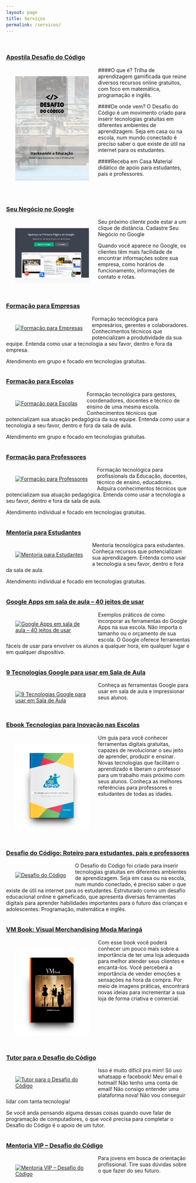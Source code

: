 ```yaml
---
layout: page
title: Serviços
permalink: /servicos/
---
```


<div style="width: 100%">
<br/>
<h3><a href="http://professoragoogle.com.br/produtos/shop/apostila-do-desafio-do-codigo/" target="_blank">Apostila Desafio do Código</a></h3>

<div style="max-width: 40% !important; float: left;padding: 5%;">
<a href="http://professoragoogle.com.br/produtos/shop/apostila-do-desafio-do-codigo/" target="_blank">
<img src="/images/apostila.png" alt="Desafio do Código"></a>
</div>
####O que é?
Trilha de aprendizagem gamificada que reúne diversos recursos online gratuitos, com foco em matemática, programação e inglês.

####De onde vem?
O Desafio do Código é um movimento criado para inserir tecnologias gratuitas em diferentes ambientes de aprendizagem. Seja em casa ou na escola, num mundo conectado é preciso saber o que existe de útil na internet para os estudantes.

####Receba em Casa
Material didático de apoio para estudantes, pais e professores.
</div>
<div style="clear: both;"></div>
<div style="width: 100%">
<br/>
<h3><a href="http://soraianovaes.com/vcnagoogle/" target="_blank">Seu Negócio no Google</a></h3>

<div style="max-width: 40% !important; float: left;padding: 5%;">
<a href="http://soraianovaes.com/vcnagoogle/" target="_blank">
<img src="/images/soraiavcnagoogle.jpg" alt="Seu Negócio no Google"></a>
</div>

Seu próximo cliente pode estar a um clique de distância. Cadastre Seu Negócio no Google

Quando você aparece no Google, os clientes têm mais facilidade de encontrar informações sobre sua empresa, como horários de funcionamento, informações de contato e rotas.

</div>
<div style="clear: both;"></div>
<div style="width: 100%">
<h3><a href="http://professoragoogle.com.br/produtos/shop/formacao-para-empresas/" target="_blank">Formação para Empresas</a></h3>

<div style="max-width: 40% !important; float: left;padding: 5%;">
<a href="http://professoragoogle.com.br/produtos/shop/formacao-para-empresas/" target="_blank">
<img src="http://professoragoogle.com.br/produtos/wp-content/uploads/2016/04/empresas-plano-568x725.jpg" alt="Formação para Empresas"></a>
</div>

Formação tecnológica para empresários, gerentes e colaboradores. Conhecimentos técnicos que potencializam a produtividade da sua equipe. Entenda como usar a tecnologia a seu favor, dentro e fora da empresa.

Atendimento em grupo e focado em tecnologias gratuitas.
</div>

<div style="clear: both;"></div>
<div style="width: 100%">
<h3><a href="http://professoragoogle.com.br/produtos/shop/formacao-para-escolas/" target="_blank">Formação para Escolas</a></h3>

<div style="max-width: 40% !important; float: left;padding: 5%;">
<a href="http://professoragoogle.com.br/produtos/shop/formacao-para-escolas/" target="_blank">
<img src="http://professoragoogle.com.br/produtos/wp-content/uploads/2016/04/escolas-plano-568x725.jpg" alt="Formação para Escolas"></a>
</div>

Formação tecnológica para gestores, coordenadores, docentes e técnico de ensino de uma mesma escola. Conhecimentos técnicos que potencializam sua atuação pedagógica da sua equipe. Entenda como usar a tecnologia a seu favor, dentro e fora da sala de aula.

Atendimento em grupo e focado em tecnologias gratuitas.

</div>

<div style="clear: both;"></div>
<div style="width: 100%">
<h3><a href="http://professoragoogle.com.br/produtos/shop/formacao-para-professores/" target="_blank">Formação para Professores</a></h3>

<div style="max-width: 40% !important; float: left;padding: 5%;">
<a href="http://professoragoogle.com.br/produtos/shop/formacao-para-professores/" target="_blank">
<img src="http://professoragoogle.com.br/produtos/wp-content/uploads/2016/04/professores-plano-568x725.jpg" alt="Formação para Professores"></a>
</div>

Formação tecnológica para profissionais da Educação, docentes, técnico de ensino, educadores. Adquira conhecimentos técnicos que potencializam sua atuação pedagógica. Entenda como usar a tecnologia a seu favor, dentro e fora da sala de aula.

Atendimento individual e focado em tecnologias gratuitas.
</div>

<div style="clear: both;"></div>
<div style="width: 100%">
<h3><a href="http://professoragoogle.com.br/produtos/shop/mentoria-para-estudantes/" target="_blank">Mentoria para Estudantes</a></h3>

<div style="max-width: 40% !important; float: left;padding: 5%;">
<a href="http://professoragoogle.com.br/produtos/shop/mentoria-para-estudantes/" target="_blank">
<img src="http://professoragoogle.com.br/produtos/wp-content/uploads/2016/11/estudantes-plano-568x725.jpg" alt="Mentoria para Estudantes"></a>
</div>

Mentoria tecnológica para estudantes. Conheça recursos que potencializam sua aprendizagem. Entenda como usar a tecnologia a seu favor, dentro e fora da sala de aula.

Atendimento individual e focado em tecnologias gratuitas.

</div>

<div style="clear: both;"></div>
<div style="width: 100%">
<h3><a href="http://professoragoogle.com.br/produtos/shop/40-jeitos-de-usar-google-apps-em-sala-de-aula/" target="_blank">Google Apps em sala de aula – 40 jeitos de usar</a></h3>


<div style="max-width: 40% !important; float: left;padding: 5%;">
<a href="http://professoragoogle.com.br/produtos/shop/40-jeitos-de-usar-google-apps-em-sala-de-aula/" target="_blank">
<img src="http://professoragoogle.com.br/produtos/wp-content/uploads/2015/12/40jeitos-1-568x725.jpg" alt="Google Apps em sala de aula – 40 jeitos de usar"></a>
</div>

Exemplos práticos de como incorporar as ferramentas do Google Apps na sua escola. Não importa o tamanho ou o orçamento de sua escola. O Google oferece ferramentas fáceis de usar para envolver os alunos a qualquer hora, em qualquer lugar e em qualquer dispositivo.

</div>

<div style="clear: both;"></div>
<div style="width: 100%">
<h3><a href="http://professoragoogle.com.br/produtos/shop/9-tecnologias-google-para-usar-em-sala-de-aula/" target="_blank">9 Tecnologias Google para usar em Sala de Aula</a></h3>


<div style="max-width: 40% !important; float: left;padding: 5%;">
<a href="http://professoragoogle.com.br/produtos/shop/9-tecnologias-google-para-usar-em-sala-de-aula/" target="_blank">
<img src="http://professoragoogle.com.br/produtos/wp-content/uploads/2015/12/9tecnologias-1-568x725.jpg" alt="9 Tecnologias Google para usar em Sala de Aula"></a>
</div>

Conheça as ferramentas Google para usar em sala de aula e impressionar seus alunos.

</div>

<div style="clear: both;"></div>
<div style="width: 100%">
<h3><a href="http://professoragoogle.com.br/produtos/shop/ebook-tecnologias-para-inovacao-nas-escolas/" target="_blank">Ebook Tecnologias para Inovação nas Escolas</a></h3>

<div style="max-width: 40% !important; float: left;padding: 5%;">
<a href="http://professoragoogle.com.br/produtos/shop/ebook-tecnologias-para-inovacao-nas-escolas/" target="_blank">
<img src="/images/book-mockup.jpg" alt="Ebook Tecnologias para Inovação nas Escolas"></a>
</div>

Um guia para você conhecer ferramentas digitais gratuitas, capazes de revolucionar o seu jeito de aprender, produzir e ensinar. Novas tecnologias que facilitam o aprendizado e liberam o professor para um trabalho mais próximo com seus alunos. Conheça as melhores referências para professores e estudantes de todas as idades.

</div>

<div style="clear: both;"></div>
<div style="width: 100%">
<h3><a href="https://www.amazon.com.br/Desafio-C%C3%B3digo-Roteiro-estudantes-professores-ebook/dp/B01DSWXK7Q" target="_blank">Desafio do Código: Roteiro para estudantes, pais e professores</a></h3>

<div style="max-width: 40% !important; float: left;padding: 5%;">
<a href="https://www.amazon.com.br/Desafio-C%C3%B3digo-Roteiro-estudantes-professores-ebook/dp/B01DSWXK7Q" target="_blank">
<img src="http://soraianovaes.com/images/desafio-capa.png" alt="Desafio do Código"></a>
</div>

O Desafio do Código foi criado para inserir tecnologias gratuitas em diferentes ambientes de aprendizagem. Seja em casa ou na escola, num mundo conectado, é preciso saber o que existe de útil na internet para os estudantes. Estruturado como um desafio educacional online e gameficado, que apresenta diversas ferramentas digitais para aprender habilidades importantes para o futuro das crianças e adolescentes: Programação, matemática e inglês.

</div>

<div style="clear: both;"></div>
<div style="width: 100%">
<h3><a href="https://www.amazon.com.br/VM-Book-Visual-Merchandising-Maringá-ebook/dp/B01DR2QF8I" target="_blank">VM Book: Visual Merchandising Moda Maringá</a></h3>

<div style="max-width: 40% !important; float: left;padding: 5%;">
<a href="https://www.amazon.com.br/VM-Book-Visual-Merchandising-Maring%C3%A1-ebook/dp/B01DR2QF8I/" target="_blank">
<img src="/images/book-mockup-vm.jpg" alt="VM Book"></a>
</div>

Com esse book você poderá conhecer um pouco mais sobre a importância de ter uma loja adequada para melhor atender seus clientes e encantá-los.
Você perceberá a importância de vender emoções e sensações na hora da compra. Por meio de imagens práticas, encontrará novas ideias para incrementar a sua loja de forma criativa e comercial.

</div>

<div style="clear: both;"></div>
<div style="width: 100%">
<h3><a href="http://professoragoogle.com.br/produtos/shop/tutor-para-o-desafio-do-codigo/" target="_blank">Tutor para o Desafio do Código</a></h3>


<div style="max-width: 40% !important; float: left;padding: 5%;">
<a href="http://professoragoogle.com.br/produtos/shop/tutor-para-o-desafio-do-codigo/" target="_blank">
<img src="http://professoragoogle.com.br/produtos/wp-content/uploads/2016/01/tutor-pessoal-568x725.jpg" alt="Tutor para o Desafio do Código"></a>
</div>

Isso é muito difícil pra mim!
Só uso whatsapp e facebook!
Meu email é hotmail!
Não tenho uma conta de email!
Não consigo entender uma plataforma nova!
Não vou conseguir lidar com tanta tecnologia!

Se você anda pensando alguma dessas coisas quando ouve falar de programação de computadores, o que você precisa para completar o Desafio do Código é o apoio de um tutor. 

</div>

<div style="clear: both;"></div>
<div style="width: 100%">
<h3><a href="http://professoragoogle.com.br/produtos/shop/mentoria-vip-desafio-do-codigo/" target="_blank">Mentoria VIP – Desafio do Código</a></h3>

<div style="max-width: 40% !important; float: left;padding: 5%;">
<a href="http://professoragoogle.com.br/produtos/shop/mentoria-vip-desafio-do-codigo/" target="_blank">
<img src="http://professoragoogle.com.br/produtos/wp-content/uploads/2016/07/mentoria-vip-568x725.jpg" alt="Mentoria VIP – Desafio do Código"></a>
</div>

Para jovens em busca de orientação profissional. Tire suas dúvidas sobre o que fazer do seu futuro.


</div>
<div style="clear: both;"></div>